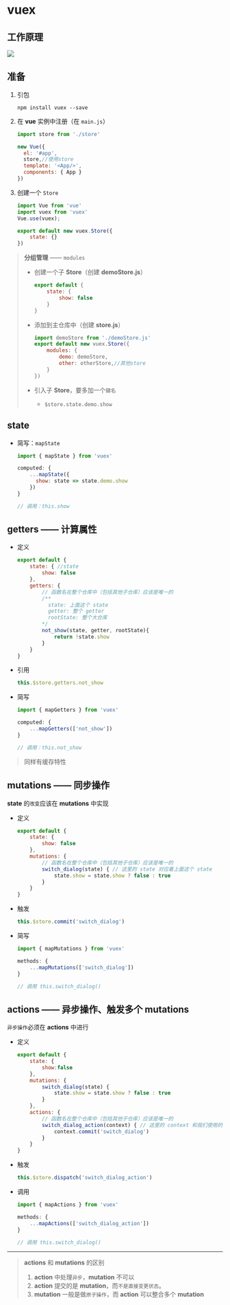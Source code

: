 ﻿# vuex

## 工作原理

![](https://cdn.jsdelivr.net/gh/kingmusi/blogImages/img/vuex.png)

## 准备

1. 引包

   ```shell
   npm install vuex --save
   ```

2. 在 **vue** 实例中注册（在 `main.js`）

   ```js
   import store from './store'
   
   new Vue({
     el: '#app',
     store,//使用store
     template: '<App/>',
     components: { App }
   })
   ```

3. 创建一个 `Store`

   ```js
   import Vue from 'vue'
   import vuex from 'vuex'
   Vue.use(vuex);
   
   export default new vuex.Store({
       state: {}
   })
   ```

> **分组管理** —— `modules`
>
> - 创建一个子 **Store**（创建 **demoStore.js**）
>
>   ```js
>   export default {
>       state: {
>           show: false
>       }
>   }
>   ```
>
> - 添加到主仓库中（创建 **store.js**）
>
>   ```js
>   import demoStore from './demoStore.js'
>   export default new vuex.Store({
>       modules: {
>           demo: demoStore,
>           other: otherStore,//其他store
>       }
>   })
>   ```
>
> - 引入子 **Store**，要多加一个`键名`
>
>   - `$store.state.demo.show`

## state

- 简写：`mapState`

  ```js
  import { mapState } from 'vuex'
  
  computed: {
      ...mapState({
        show: state => state.demo.show
      })
  }
  
  // 调用：this.show
  ```

## getters —— 计算属性

- 定义

  ```js
  export default {
      state: { //state
          show: false
      },
      getters: {
          // 函数名在整个仓库中（包括其他子仓库）应该是唯一的
          /**
          	state: 上面这个 state
          	getter: 整个 getter
          	rootState: 整个大仓库
          */
          not_show(state, getter, rootState){
              return !state.show
          }
      }
  }
  ```

- 引用

  ```js
  this.$store.getters.not_show
  ```

- 简写

  ```js
  import { mapGetters } from 'vuex'
  
  computed: {
      ...mapGetters(['not_show'])
  }
  
  // 调用：this.not_show
  ```

> 同样有缓存特性

## mutations —— 同步操作

**state** 的`改变`应该在 **mutations** 中实现

- 定义

  ```js
  export default {
      state: { 
          show: false
      },
      mutations: {
          // 函数名在整个仓库中（包括其他子仓库）应该是唯一的
          switch_dialog(state) { // 这里的 state 对应着上面这个 state
              state.show = state.show ? false : true
          }
      }
  }
  ```

- 触发

  ```js
  this.$store.commit('switch_dialog')
  ```

- 简写

  ```js
  import { mapMutations } from 'vuex'
  
  methods: {
      ...mapMutations(['switch_dialog'])
  }
  
  // 调用 this.switch_dialog()
  ```

## actions —— 异步操作、触发多个 mutations

`异步操作`必须在 **actions** 中进行

- 定义

  ```js
  export default {
      state: {
          show:false
      },
      mutations: {
          switch_dialog(state) { 
              state.show = state.show ? false : true
          }
      },
      actions: {
          // 函数名在整个仓库中（包括其他子仓库）应该是唯一的
          switch_dialog_action(context) { // 这里的 context 和我们使用的 $store 拥有相同的对象和方法
              context.commit('switch_dialog')
          }
      }
  }
  ```

- 触发

  ```js
  this.$store.dispatch('switch_dialog_action')
  ```

- 调用

  ```js
  import { mapActions } from 'vuex'
  
  methods: {
      ...mapActions(['switch_dialog_action'])
  }
  
  // 调用 this.switch_dialog()
  ```

****

> **actions** 和 **mutations** 的区别
>
> 1.  **action** 中处理`异步`，**mutation** 不可以
> 2.  **action** 提交的是 **mutation**，而`不是直接变更状态`。
> 3.  **mutation** 一般是做`原子操作`，而 **action** 可以整合多个 **mutation**

